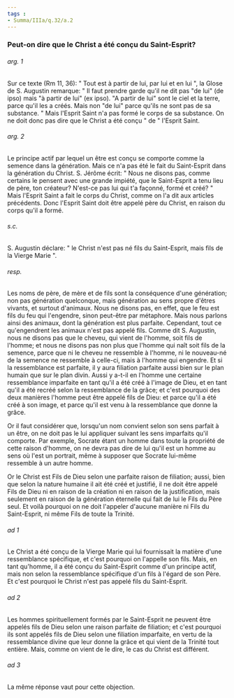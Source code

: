 ```yaml
---
tags : 
- Summa/IIIa/q.32/a.2
---
```


### Peut-on dire que le Christ a été conçu du Saint-Esprit?

###### arg. 1
Sur ce texte (Rm 11, 36): " Tout est à partir de lui, par lui et en lui ", la Glose de S. Augustin remarque: " Il faut prendre garde qu'il ne dit pas "de lui" (de ipso) mais "à partir de lui" (ex ipso). "A partir de lui" sont le ciel et la terre, parce qu'il les a créés. Mais non "de lui" parce qu'ils ne sont pas de sa substance. " Mais l'Esprit Saint n'a pas formé le corps de sa substance. On ne doit donc pas dire que le Christ a été conçu " de " l'Esprit Saint. 

###### arg. 2
Le principe actif par lequel un être est conçu se comporte comme la semence dans la génération. Mais ce n'a pas été le fait du Saint-Esprit dans la génération du Christ. S. Jérôme écrit: " Nous ne disons pas, comme certains le pensent avec une grande impiété, que le Saint-Esprit a tenu lieu de père, ton créateur? N'est-ce pas lui qui t'a façonné, formé et créé? " Mais l'Esprit Saint a fait le corps du Christ, comme on l'a dit aux articles précédents. Donc l'Esprit Saint doit être appelé père du Christ, en raison du corps qu'il a formé. 

###### s.c.
S. Augustin déclare: " le Christ n'est pas né fils du Saint-Esprit, mais fils de la Vierge Marie ". 

###### resp.
Les noms de père, de mère et de fils sont la conséquence d'une génération; non pas génération quelconque, mais génération au sens propre d'êtres vivants, et surtout d'animaux. Nous ne disons pas, en effet, que le feu est fils du feu qui l'engendre, sinon peut-être par métaphore. Mais nous parlons ainsi des animaux, dont la génération est plus parfaite. Cependant, tout ce qu'engendrent les animaux n'est pas appelé fils. Comme dit S. Augustin, nous ne disons pas que le cheveu, qui vient de l'homme, soit fils de l'homme; et nous ne disons pas non plus que l'homme qui naît soit fils de la semence, parce que ni le cheveu ne ressemble à l'homme, ni le nouveau-né de la semence ne ressemble à celle-ci, mais à l'homme qui engendre. Et si la ressemblance est parfaite, il y aura filiation parfaite aussi bien sur le plan humain que sur le plan divin. Aussi y a-t-il en l'homme une certaine ressemblance imparfaite en tant qu'il a été créé à l'image de Dieu, et en tant qu'il a été recréé selon la ressemblance de la grâce; et c'est pourquoi des deux manières l'homme peut être appelé fils de Dieu: et parce qu'il a été créé à son image, et parce qu'il est venu à la ressemblance que donne la grâce. 

Or il faut considérer que, lorsqu'un nom convient selon son sens parfait à un être, on ne doit pas le lui appliquer suivant les sens imparfaits qu'il comporte. Par exemple, Socrate étant un homme dans toute la propriété de cette raison d'homme, on ne devra pas dire de lui qu'il est un homme au sens où l'est un portrait, même à supposer que Socrate lui-même ressemble à un autre homme. 

Or le Christ est Fils de Dieu selon une parfaite raison de filiation; aussi, bien que selon la nature humaine il ait été créé et justifié, il ne doit être appelé Fils de Dieu ni en raison de la création ni en raison de la justification, mais seulement en raison de la génération éternelle qui fait de lui le Fils du Père seul. Et voilà pourquoi on ne doit l'appeler d'aucune manière ni Fils du Saint-Esprit, ni même Fils de toute la Trinité. 

###### ad 1
Le Christ a été conçu de la Vierge Marie qui lui fournissait la matière d'une ressemblance spécifique, et c'est pourquoi on l'appelle son fils. Mais, en tant qu'homme, il a été conçu du Saint-Esprit comme d'un principe actif, mais non selon la ressemblance spécifique d'un fils à l'égard de son Père. Et c'est pourquoi le Christ n'est pas appelé fils du Saint-Esprit. 

###### ad 2
Les hommes spirituellement formés par le Saint-Esprit ne peuvent être appelés fils de Dieu selon une raison parfaite de filiation; et c'est pourquoi ils sont appelés fils de Dieu selon une filiation imparfaite, en vertu de la ressemblance divine que leur donne la grâce et qui vient de la Trinité tout entière. Mais, comme on vient de le dire, le cas du Christ est différent. 

###### ad 3
La même réponse vaut pour cette objection. 

